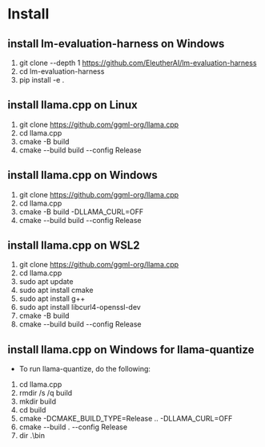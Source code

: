# Install

## install lm-evaluation-harness on Windows
1. git clone --depth 1 https://github.com/EleutherAI/lm-evaluation-harness
2. cd lm-evaluation-harness
3. pip install -e .

## install llama.cpp on Linux
1. git clone https://github.com/ggml-org/llama.cpp
2. cd llama.cpp
3. cmake -B build 
4. cmake --build build --config Release

## install llama.cpp on Windows
1. git clone https://github.com/ggml-org/llama.cpp
2. cd llama.cpp
3. cmake -B build -DLLAMA_CURL=OFF
4. cmake --build build --config Release

## install llama.cpp on WSL2
1. git clone https://github.com/ggml-org/llama.cpp
2. cd llama.cpp
3. sudo apt update
4. sudo apt install cmake
5. sudo apt install g++
6. sudo apt install libcurl4-openssl-dev
7. cmake -B build
8. cmake --build build --config Release

## install llama.cpp on Windows for llama-quantize
- To run llama-quantize, do the following:
1. cd llama.cpp
2. rmdir /s /q build
3. mkdir build
4. cd build
5. cmake -DCMAKE_BUILD_TYPE=Release .. -DLLAMA_CURL=OFF
6. cmake --build . --config Release
7. dir .\bin



